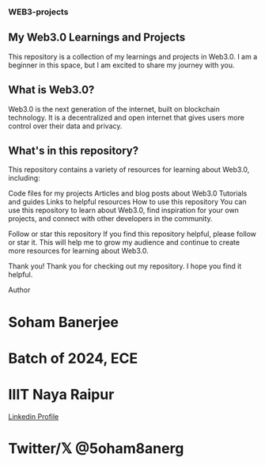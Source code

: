 ### WEB3-projects

## My Web3.0 Learnings and Projects
This repository is a collection of my learnings and projects in Web3.0. I am a beginner in this space, but I am excited to share my journey with you.

## What is Web3.0?
Web3.0 is the next generation of the internet, built on blockchain technology. It is a decentralized and open internet that gives users more control over their data and privacy.

## What's in this repository?
This repository contains a variety of resources for learning about Web3.0, including:

Code files for my projects
Articles and blog posts about Web3.0
Tutorials and guides
Links to helpful resources
How to use this repository
You can use this repository to learn about Web3.0, find inspiration for your own projects, and connect with other developers in the community.

Follow or star this repository
If you find this repository helpful, please follow or star it. This will help me to grow my audience and continue to create more resources for learning about Web3.0.

Thank you!
Thank you for checking out my repository. I hope you find it helpful.

Author
# Soham Banerjee
# Batch of 2024, ECE
# IIIT Naya Raipur
[Linkedin Profile](https://www.linkedin.com/in/soham13anerjee/)
# Twitter/𝕏  @5oham8anerg
